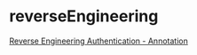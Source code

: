 # reverseEngineering

[Reverse Engineering Authentication - Annotation](https://docs.google.com/document/d/1ufuykLkU_WJdns497o2WYMpr6ZtK_Wv1O_s3M9cZ3_E/edit?usp=sharing)